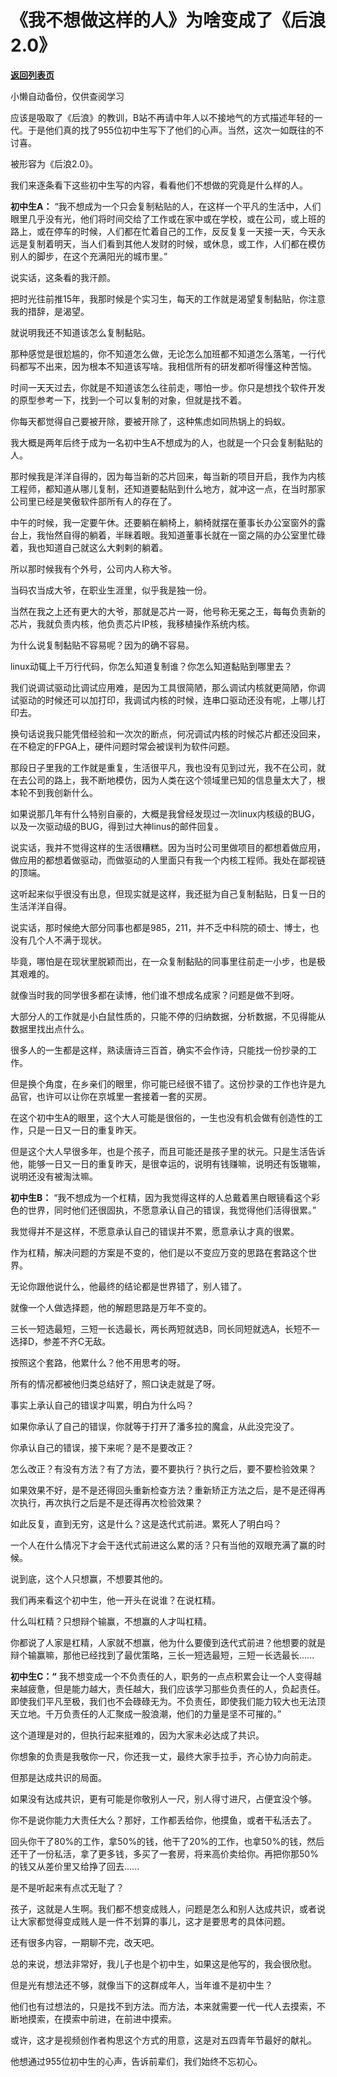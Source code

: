 # 《我不想做这样的人》为啥变成了《后浪2.0》

[**返回列表页**](/gzh/记忆承载)

小懒自动备份，仅供查阅学习

应该是吸取了《后浪》的教训，B站不再请中年人以不接地气的方式描述年轻的一代。于是他们真的找了955位初中生写下了他们的心声。当然，这次一如既往的不讨喜。

  

被形容为《后浪2.0》。

  

我们来逐条看下这些初中生写的内容，看看他们不想做的究竟是什么样的人。

  

 **初中生A：**
“我不想成为一个只会复制粘贴的人，在这样一个平凡的生活中，人们眼里几乎没有光，他们将时间交给了工作或在家中或在学校，或在公司，或上班的路上，或在停车的时候，人们都在忙着自己的工作，反反复复一天接一天，今天永远是复制着明天，当人们看到其他人发财的时候，或休息，或工作，人们都在模仿别人的脚步，在这个充满阳光的城市里。”

  

说实话，这条看的我汗颜。  

  

把时光往前推15年，我那时候是个实习生，每天的工作就是渴望复制黏贴，你注意我的措辞，是渴望。  

  

就说明我还不知道该怎么复制黏贴。

  

那种感觉是很尬尴的，你不知道怎么做，无论怎么加班都不知道怎么落笔，一行代码都写不出来，因为根本不知道该写啥。我相信所有的研发都听得懂这种苦恼。  

  

时间一天天过去，你就是不知道该怎么往前走，哪怕一步。你只是想找个软件开发的原型参考一下，找到一个可以复制的对象，但就是找不着。  

  

你每天都觉得自己要被开除，要被开除了，这种焦虑如同热锅上的蚂蚁。  

  

我大概是两年后终于成为一名初中生A不想成为的人，也就是一个只会复制黏贴的人。  

  

那时候我是洋洋自得的，因为每当新的芯片回来，每当新的项目开启，我作为内核工程师，都知道从哪儿复制，还知道要黏贴到什么地方，就冲这一点，在当时那家公司里已经是笑傲软件部所有人的存在了。  

  

中午的时候，我一定要午休。还要躺在躺椅上，躺椅就摆在董事长办公室窗外的露台上，我怡然自得的躺着，半眯着眼。我知道董事长就在一窗之隔的办公室里忙碌着，我也知道自己就这么大剌剌的躺着。  

  

所以那时候我有个外号，公司内人称大爷。  

  

当码农当成大爷，在职业生涯里，似乎我是独一份。

  

当然在我之上还有更大的大爷，那就是芯片一哥，他号称无冕之王，每每负责新的芯片，我就负责内核，他负责芯片IP核，我移植操作系统内核。  

  

为什么说复制黏贴不容易呢？因为的确不容易。  

  

linux动辄上千万行代码，你怎么知道复制谁？你怎么知道黏贴到哪里去？

  

我们说调试驱动比调试应用难，是因为工具很简陋，那么调试内核就更简陋，你调试驱动的时候还可以加打印，我调试内核的时候，连串口驱动还没有呢，上哪儿打印去。

  

换句话说我只能凭借经验和一次次的断点，何况调试内核的时候芯片都还没回来，在不稳定的FPGA上，硬件问题时常会被误判为软件问题。  

  

那段日子里我的工作就是重复，生活很平凡，我也没有见到过光，我不在公司，就在去公司的路上，我不断地模仿，因为人类在这个领域里已知的信息量太大了，根本轮不到我创新什么。  

  

如果说那几年有什么特别自豪的，大概是我曾经发现过一次linux内核级的BUG，以及一次驱动级的BUG，得到过大神linus的邮件回复。

  

说实话，我并不觉得这样的生活很糟糕。因为当时公司里做项目的都想着做应用，做应用的都想着做驱动，而做驱动的人里面只有我一个内核工程师。我处在鄙视链的顶端。

  

这听起来似乎很没有出息，但现实就是这样，我还挺为自己复制黏贴，日复一日的生活洋洋自得。  

  

说实话，那时候绝大部分同事也都是985，211，并不乏中科院的硕士、博士，也没有几个人不满于现状。

  

毕竟，哪怕是在现状里脱颖而出，在一众复制黏贴的同事里往前走一小步，也是极其艰难的。

  

就像当时我的同学很多都在读博，他们谁不想成名成家？问题是做不到呀。

  

大部分人的工作就是小白鼠性质的，只能不停的归纳数据，分析数据，不见得能从数据里找出点什么。  

  

很多人的一生都是这样，熟读唐诗三百首，确实不会作诗，只能找一份抄录的工作。  

  

但是换个角度，在乡亲们的眼里，你可能已经很不错了。这份抄录的工作也许是九品官，也许可以让你在京城里一套接着一套的买房。  

  

在这个初中生A的眼里，这个大人可能是很俗的，一生也没有机会做有创造性的工作，只是一日又一日的重复昨天。

  

但是这个大人早很多年，也是个孩子，而且可能还是孩子里的状元。只是生活告诉他，能够一日又一日的重复昨天，是很幸运的，说明有钱赚嘛，说明还有饭辙嘛，说明还没有被淘汰嘛。  

  

 **初中生B：** “我不想成为一个杠精，因为我觉得这样的人总戴着黑白眼镜看这个彩色的世界，同时他们还很固执，不愿意承认自己的错误，我觉得他们活得很累。”

  

我觉得并不是这样，不愿意承认自己的错误并不累，愿意承认才真的很累。  

  

作为杠精，解决问题的方案是不变的，他们是以不变应万变的思路在套路这个世界。  

  

无论你跟他说什么，他最终的结论都是世界错了，别人错了。

  

就像一个人做选择题，他的解题思路是万年不变的。  

  

三长一短选最短，三短一长选最长，两长两短就选B，同长同短就选A，长短不一选择D，参差不齐C无敌。

  

按照这个套路，他累什么？他不用思考的呀。  

  

所有的情况都被他归类总结好了，照口诀走就是了呀。  

  

事实上承认自己的错误才叫累，明白为什么吗？  

  

如果你承认了自己的错误，你就等于打开了潘多拉的魔盒，从此没完没了。  

  

你承认自己的错误，接下来呢？是不是要改正？

  

怎么改正？有没有方法？有了方法，要不要执行？执行之后，要不要检验效果？

  

如果效果不好，是不是还得回头重新检查方法？重新矫正方法之后，是不是还得再次执行，再次执行之后是不是还得再次检验效果？

  

如此反复，直到无穷，这是什么？这是迭代式前进。累死人了明白吗？

  

一个人在什么情况下才会干迭代式前进这么累的活？只有当他的双眼充满了赢的时候。  

  

说到底，这个人只想赢，不想要其他的。

  

我们再来看这个初中生，他一开头在说谁？在说杠精。  

  

什么叫杠精？只想辩个输赢，不想赢的人才叫杠精。

  

你都说了人家是杠精，人家就不想赢，他为什么要傻到迭代式前进？他想要的就是辩个输赢嘛，那他已经找到了最优策略，三长一短选最短，三短一长选最长......

  

 **初中生C：“**
我不想变成一个不负责任的人，职务的一点点积累会让一个人变得越来越疲惫，但是能力越大，责任越大，我们应该学习那些负责任的人，负起责任。即使我们平凡至极，我们也不会碌碌无为。不负责任，即使我们能力较大也无法顶天立地。千万负责任的人汇聚成一股浪潮，他们的力量是坚不可摧的。”

  

这个道理是对的，但执行起来挺难的，因为大家未必达成了共识。  

  

你想象的负责是我敬你一尺，你还我一丈，最终大家手拉手，齐心协力向前走。  

  

但那是达成共识的局面。  

  

如果没有达成共识，更有可能是你敬别人一尺，别人得寸进尺，占便宜没个够。

  

你不是说你能力大责任大么？那好，工作都丢给你，他摸鱼，或者干私活去了。  

  

回头你干了80%的工作，拿50%的钱，他干了20%的工作，也拿50%的钱，然后还干了一份私活，拿了更多钱，多买了一套房，将来高价卖给你。再把你那50%的钱又从差价里又给挣了回去......

  

是不是听起来有点忒无耻了？  

  

孩子，这就是人生啊。我们都不想变成贱人，问题是怎么和别人达成共识，或者说让大家都觉得变成贱人是一件不划算的事儿，这才是要思考的具体问题。

  

还有很多内容，一期聊不完，改天吧。  

  

总的来说，想法非常好，我儿子也是个初中生，如果这是他写的，我会很欣慰。  

  

但是光有想法还不够，就像当下的这群成年人，当年谁不是初中生？  

  

他们也有过想法的，只是找不到方法。而方法，本来就需要一代一代人去摸索，不断地摸索，在摸索中前进，在前进中摸索。  

  

或许，这才是视频创作者构思这个方式的用意，这是对五四青年节最好的献礼。  

  

他想通过955位初中生的心声，告诉前辈们，我们始终不忘初心。

